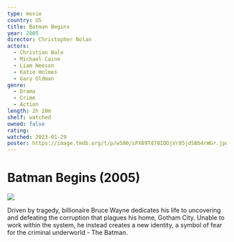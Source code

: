 ```yaml
---
type: movie
country: US
title: Batman Begins
year: 2005
director: Christopher Nolan
actors:
  - Christian Bale
  - Michael Caine
  - Liam Neeson
  - Katie Holmes
  - Gary Oldman
genre:
  - Drama
  - Crime
  - Action
length: 2h 20m
shelf: watched
owned: false
rating:
watched: 2023-01-29
poster: https://image.tmdb.org/t/p/w500/sPX89Td70IDDjVr85jdSBb4rWGr.jpg
---
```


# Batman Begins (2005)

![](https://image.tmdb.org/t/p/w500/sPX89Td70IDDjVr85jdSBb4rWGr.jpg)

Driven by tragedy, billionaire Bruce Wayne dedicates his life to uncovering and defeating the corruption that plagues his home, Gotham City.  Unable to work within the system, he instead creates a new identity, a symbol of fear for the criminal underworld - The Batman.